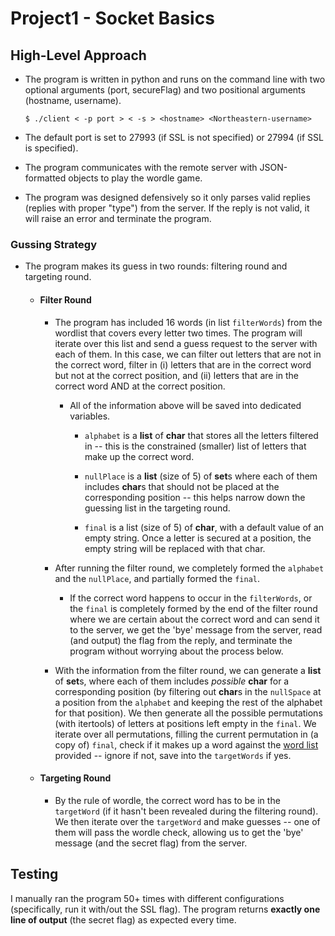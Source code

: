 # Project1 - Socket Basics

## High-Level Approach

- The program is written in python and runs on the command line with two optional arguments (port, secureFlag) and two positional arguments (hostname, username).

    ```shell
    $ ./client < -p port > < -s > <hostname> <Northeastern-username>
    ```

- The default port is set to 27993 (if SSL is not specified) or 27994 (if SSL is specified). 

- The program communicates with the remote server with JSON-formatted objects to play the wordle game.

- The program was designed defensively so it only parses valid replies (replies with proper "type") from the server. If the reply is not valid, it will raise an error and terminate the program.

### Gussing Strategy

- The program makes its guess in two rounds: filtering round and targeting round.

  - #### Filter Round

    - The program has included 16 words (in list `filterWords`) from the wordlist that covers every letter two times. The program will iterate over this list and send a guess request to the server with each of them. In this case, we can filter out letters that are not in the correct word, filter in (i) letters that are in the correct word but not at the correct position, and (ii) letters that are in the correct word AND at the correct position. 
      - All of the information above will be saved into dedicated variables.
        - `alphabet` is a **list** of **char** that stores all the letters filtered in -- this is the constrained (smaller) list of letters that make up the correct word.

        - `nullPlace` is a **list** (size of 5) of **set**s where each of them includes **char**s that should not be placed at the corresponding position -- this helps narrow down the guessing list in the targeting round.
        - `final` is a list (size of 5) of **char**, with a default value of an empty string. Once a letter is secured at a position, the empty string will be replaced with that char.

    - After running the filter round, we completely formed the `alphabet` and the `nullPlace`, and partially formed the `final`.
      - If the correct word happens to occur in the `filterWords`, or the `final` is completely formed by the end of the filter round where we are certain about the correct word and can send it to the server, we get the 'bye' message from the server, read (and output) the flag from the reply, and terminate the program without worrying about the process below.

    - With the information from the filter round, we can generate a **list** of **set**s, where each of them includes *possible* **char** for a corresponding position (by filtering out **char**s in the `nullSpace` at a position from the `alphabet` and keeping the rest of the alphabet for that position). We then generate all the possible permutations (with itertools) of letters at positions left empty in the `final`. We iterate over all permutations, filling the current permutation in (a copy of) `final`, check if it makes up a word against the [word list](https://3700.network/projects/project1-words.txt) provided -- ignore if not, save into the `targetWords` if yes.

  - #### Targeting Round

    - By the rule of wordle, the correct word has to be in the `targetWord` (if it hasn't been revealed during the filtering round). We then iterate over the `targetWord` and make guesses -- one of them will pass the wordle check, allowing us to get the 'bye' message (and the secret flag) from the server.


## Testing

I manually ran the program 50+ times with different configurations (specifically, run it with/out the SSL flag). The program returns **exactly one line of output** (the secret flag) as expected every time.
